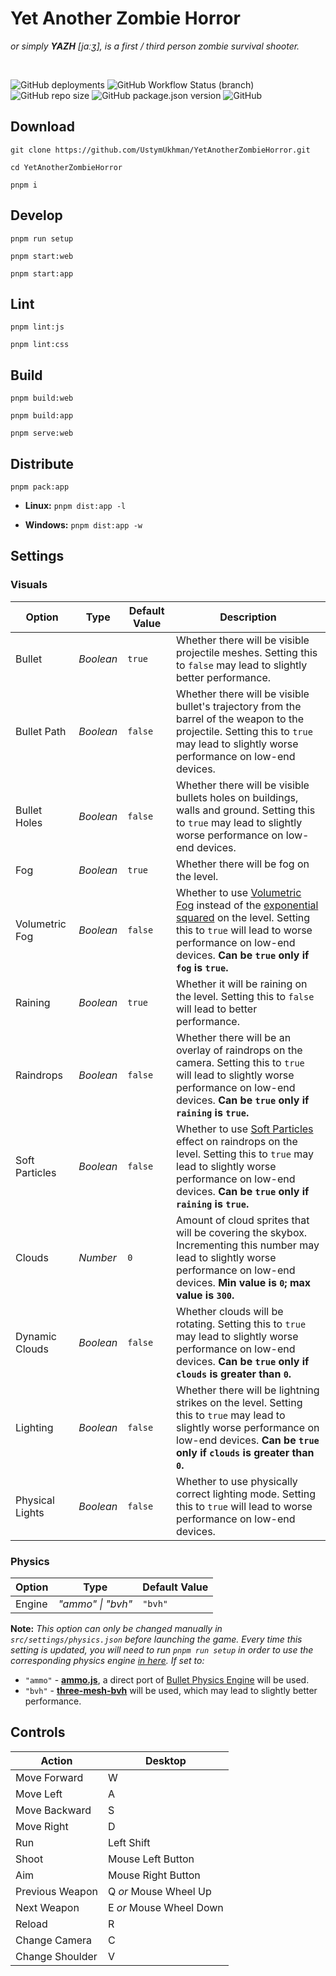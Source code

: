# Yet Another Zombie Horror #
*or simply ***YAZH*** [jɑːʒ], is a first / third person zombie survival shooter.*

<br />

![GitHub deployments](https://img.shields.io/github/deployments/UstymUkhman/YetAnotherZombieHorror/github-pages)
![GitHub Workflow Status (branch)](https://img.shields.io/github/actions/workflow/status/UstymUkhman/YetAnotherZombieHorror/.github/workflows/check-commit-message.yml?branch=main)
![GitHub repo size](https://img.shields.io/github/repo-size/UstymUkhman/YetAnotherZombieHorror)
![GitHub package.json version](https://img.shields.io/github/package-json/v/UstymUkhman/YetAnotherZombieHorror)
![GitHub](https://img.shields.io/github/license/UstymUkhman/YetAnotherZombieHorror)

## Download ##

`git clone https://github.com/UstymUkhman/YetAnotherZombieHorror.git`

`cd YetAnotherZombieHorror`

`pnpm i`

## Develop ##

`pnpm run setup`

`pnpm start:web`

`pnpm start:app`

## Lint ##

`pnpm lint:js`

`pnpm lint:css`

## Build ##

`pnpm build:web`

`pnpm build:app`

`pnpm serve:web`

## Distribute ##

`pnpm pack:app`

  - **Linux:** `pnpm dist:app -l`

  - **Windows:** `pnpm dist:app -w`

## Settings ##

### Visuals ###

| Option          | Type      | Default Value | Description |
| --------------- | --------- | ------------- | ----------- |
| Bullet          | *Boolean* | `true`        | Whether there will be visible projectile meshes. Setting this to `false` may lead to slightly better performance. |
| Bullet Path     | *Boolean* | `false`       | Whether there will be visible bullet's trajectory from the barrel of the weapon to the projectile. Setting this to `true` may lead to slightly worse performance on low-end devices. |
| Bullet Holes    | *Boolean* | `false`       | Whether there will be visible bullets holes on buildings, walls and ground. Setting this to `true` may lead to slightly worse performance on low-end devices. |
| Fog             | *Boolean* | `true`        | Whether there will be fog on the level. |
| Volumetric Fog  | *Boolean* | `false`       | Whether to use [Volumetric Fog](https://www.gamedeveloper.com/programming/atmospheric-scattering-and-volumetric-fog-algorithm-part-1) instead of the [exponential squared](https://threejs.org/docs/#api/en/scenes/FogExp2) on the level. Setting this to `true` will lead to worse performance on low-end devices. **Can be `true` only if `fog` is `true`.** |
| Raining         | *Boolean* | `true`        | Whether it will be raining on the level. Setting this to `false` will lead to better performance. |
| Raindrops       | *Boolean* | `false`       | Whether there will be an overlay of raindrops on the camera. Setting this to `true` will lead to slightly worse performance on low-end devices. **Can be `true` only if `raining` is `true`.** |
| Soft Particles  | *Boolean* | `false`       | Whether to use [Soft Particles](https://developer.download.nvidia.com/whitepapers/2007/SDK10/SoftParticles_hi.pdf) effect on raindrops on the level. Setting this to `true` may lead to slightly worse performance on low-end devices. **Can be `true` only if `raining` is `true`.** |
| Clouds         | *Number*  | `0`            | Amount of cloud sprites that will be covering the skybox. Incrementing this number may lead to slightly worse performance on low-end devices. **Min value is `0`; max value is `300`.** |
| Dynamic Clouds  | *Boolean* | `false`       | Whether clouds will be rotating. Setting this to `true` may lead to slightly worse performance on low-end devices. **Can be `true` only if `clouds` is greater than `0`.** |
| Lighting        | *Boolean* | `false`       | Whether there will be lightning strikes on the level. Setting this to `true` may lead to slightly worse performance on low-end devices. **Can be `true` only if `clouds` is greater than `0`.** |
| Physical Lights | *Boolean* | `false`       | Whether to use physically correct lighting mode. Setting this to `true` will lead to worse performance on low-end devices. |

### Physics ###

| Option | Type              | Default Value |
| ------ | ----------------- | ------------- |
| Engine | *"ammo" \| "bvh"* | `"bvh"`       |

**Note:** *This option can only be changed manually in `src/settings/physics.json` before launching the game. Every time this setting is updated, you will need to run `pnpm run setup` in order to use the corresponding physics engine [in here](https://github.com/UstymUkhman/YetAnotherZombieHorror/blob/main/src/physics/index.ts). If set to:*

  - `"ammo"` - [**ammo.js**](https://github.com/kripken/ammo.js), a direct port of [Bullet Physics Engine](https://pybullet.org/) will be used.
  - `"bvh"` - [**three-mesh-bvh**](https://github.com/gkjohnson/three-mesh-bvh) will be used, which may lead to slightly better performance.

## Controls ##

| Action          | Desktop                 |
| --------------- | ----------------------- |
| Move Forward    | W                       |
| Move Left       | A                       |
| Move Backward   | S                       |
| Move Right      | D                       |
| Run             | Left Shift              |
| Shoot           | Mouse Left Button       |
| Aim             | Mouse Right Button      |
| Previous Weapon | Q *or* Mouse Wheel Up   |
| Next Weapon     | E *or* Mouse Wheel Down |
| Reload          | R                       |
| Change Camera   | C                       |
| Change Shoulder | V                       |
